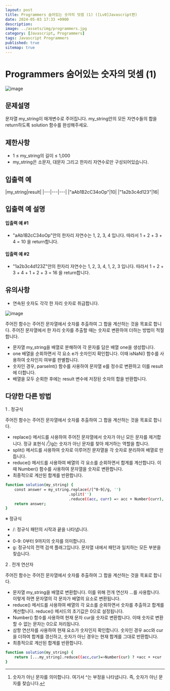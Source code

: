```yaml
---
layout: post
title: Programmers 숨어있는 숫자의 덧셈 (1) ([Lv0]Javascript편)
date: 2024-05-03 17:33 +0900
description: 
image: ../assets/img/programmers.jpg
category: [Javascript, Programmers]
tags: Javascript Programmers
published: true
sitemap: true
---
```


# Programmers 숨어있는 숫자의 덧셈 (1)

![image](https://github.com/gnlgk/gnlgk.github.io/assets/161431748/452b0981-0c04-49f6-8b19-0d312e7e0c7b)

## 문제설명

문자열 my_string이 매개변수로 주어집니다. my_string안의 모든 자연수들의 합을 return하도록 solution 함수를 완성해주세요.

## 제한사항

* 1 ≤ my_string의 길이 ≤ 1,000
* my_string은 소문자, 대문자 그리고 한자리 자연수로만 구성되어있습니다.

## 입출력 예

|my_string|result|
|---|---|---|
|"aAb1B2cC34oOp"|10|
|"1a2b3c4d123"|16|

## 입출력 예 설명

#### 입출력 예 #1

* "aAb1B2cC34oOp"안의 한자리 자연수는 1, 2, 3, 4 입니다. 따라서 1 + 2 + 3 + 4 = 10 을 return합니다.

#### 입출력 예 #2

* "1a2b3c4d123Z"안의 한자리 자연수는 1, 2, 3, 4, 1, 2, 3 입니다. 따라서 1 + 2 + 3 + 4 + 1 + 2 + 3 = 16 을 return합니다.

## 유의사항

* 연속된 숫자도 각각 한 자리 숫자로 취급합니다.

![image](https://github.com/gnlgk/gnlgk.github.io/assets/161431748/645ab86d-e657-4d84-93e3-ff7622169c1f)

주어진 함수는 주어진 문자열에서 숫자를 추출하여 그 합을 계산하는 것을 목표로 합니다. 주어진 문자열에서 한 자리 숫자를 추출할 때는 숫자로 변환하여 더하는 방법이 적절합니다.

* 문자열 my_string을 배열로 분해하여 각 문자를 담은 배열 one을 생성합니다.
* one 배열을 순회하면서 각 요소 e가 숫자인지 확인합니다. 이때 isNaN() 함수를 사용하여 숫자인지 여부를 판별합니다.
* 숫자인 경우, parseInt() 함수를 사용하여 문자열 e를 정수로 변환하고 이를 result에 더합니다.
* 배열을 모두 순회한 후에는 result 변수에 저장된 숫자의 합을 반환합니다.

## 다양한 다른 방법

1 . 정규식

주어진 함수는 주어진 문자열에서 숫자를 추출하여 그 합을 계산하는 것을 목표로 합니다.

* replace() 메서드를 사용하여 주어진 문자열에서 숫자가 아닌 모든 문자를 제거합니다. 정규 표현식 /[^0-9]/g는 숫자가 아닌 문자를 찾아 제거하는 역할을 합니다.
* split() 메서드를 사용하여 숫자로 이루어진 문자열을 각 숫자로 분리하여 배열로 만듭니다.
* reduce() 메서드를 사용하여 배열의 각 요소를 순회하면서 합계를 계산합니다. 이때 Number() 함수를 사용하여 문자열을 숫자로 변환합니다.
* 최종적으로 계산된 합계를 반환합니다.

````bash
function solution(my_string) {
    const answer = my_string.replace(/[^0-9]/g, '')
                            .split('')
                            .reduce((acc, curr) => acc + Number(curr), 0);
    return answer;
}
````

※ 정규식

* /: 정규식 패턴의 시작과 끝을 나타냅니다.
* [^0-9]: 숫자가 아닌 문자를 의미합니다. 여기서 ^는 부정을 나타냅니다. 즉, 숫자가 아닌 문자를 찾습니다.
* 0-9: 0부터 9까지의 숫자를 의미합니다.
* g: 정규식의 전역 검색 플래그입니다. 문자열 내에서 패턴과 일치하는 모든 부분을 찾습니다.

2 . 전개 연산자

주어진 함수는 주어진 문자열에서 숫자를 추출하여 그 합을 계산하는 것을 목표로 합니다.  

* 문자열 my_string을 배열로 변환합니다. 이를 위해 전개 연산자 ...를 사용합니다. 이렇게 하면 문자열의 각 문자가 배열의 요소로 변환됩니다.
* reduce() 메서드를 사용하여 배열의 각 요소를 순회하면서 숫자를 추출하고 합계를 계산합니다. reduce() 메서드의 초기값은 0으로 설정됩니다.
* Number() 함수를 사용하여 현재 문자 cur을 숫자로 변환합니다. 이때 숫자로 변환할 수 없는 문자는 0으로 처리됩니다.
* 삼항 연산자를 사용하여 현재 요소가 숫자인지 확인합니다. 숫자인 경우 acc와 cur을 더하여 합계를 갱신하고, 숫자가 아닌 경우는 현재 합계를 그대로 반환합니다.
* 최종적으로 계산된 합계를 반환합니다.

````bash
function solution(my_string) {
    return [...my_string].reduce((acc,cur)=>Number(cur) ? +acc + +cur : acc, 0)
}
````
